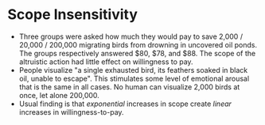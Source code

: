 Scope Insensitivity
===================

* Three groups were asked how much they would pay to save 2,000 / 20,000 / 200,000 migrating birds from drowning in uncovered oil ponds. The groups respectively answered $80, $78, and $88. The scope of the altruistic action had little effect on willingness to pay.
* People visualize "a single exhausted bird, its feathers soaked in black oil, unable to escape". This stimulates some level of emotional arousal that is the same in all cases. No human can visualize 2,000 birds at once, let alone 200,000.
* Usual finding is that _exponential_ increases in scope create _linear_ increases in willingness-to-pay.

